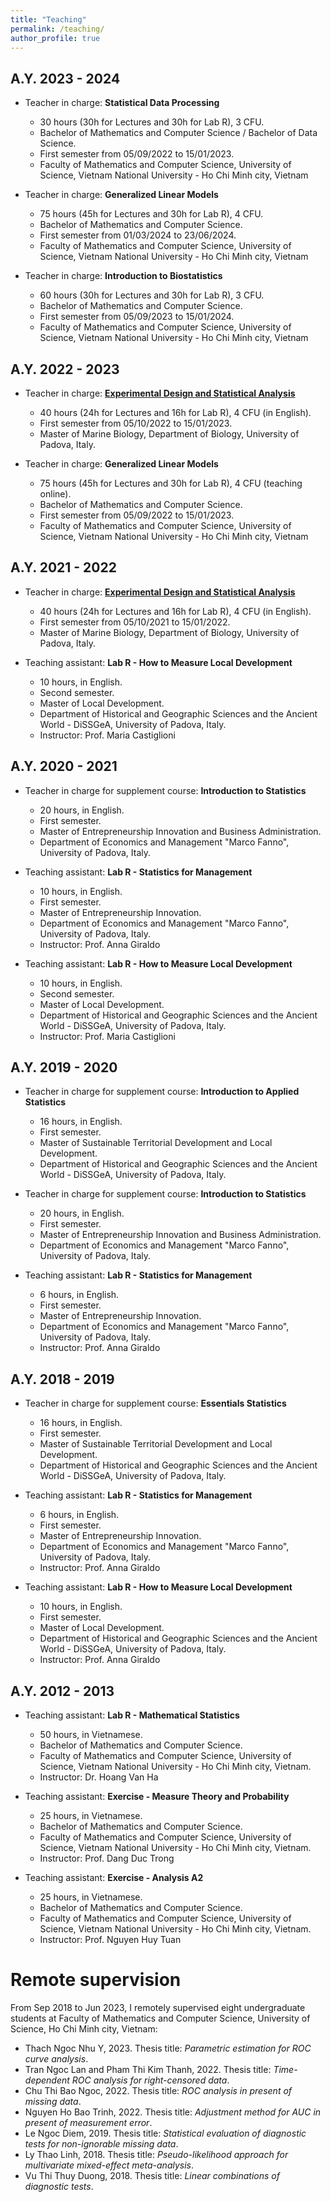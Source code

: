 ```yaml
---
title: "Teaching"
permalink: /teaching/
author_profile: true
---
```


## A.Y. 2023 - 2024

* Teacher in charge: **Statistical Data Processing**
  * 30 hours (30h for Lectures and 30h for Lab R), 3 CFU. 
  * Bachelor of Mathematics and Computer Science / Bachelor of Data Science. 
  * First semester from 05/09/2022 to 15/01/2023.
  * Faculty of Mathematics and Computer Science, University of Science, Vietnam National University - Ho Chi Minh city, Vietnam

* Teacher in charge: **Generalized Linear Models**
  * 75 hours (45h for Lectures and 30h for Lab R), 4 CFU. 
  * Bachelor of Mathematics and Computer Science. 
  * First semester from 01/03/2024 to 23/06/2024.
  * Faculty of Mathematics and Computer Science, University of Science, Vietnam National University - Ho Chi Minh city, Vietnam

* Teacher in charge: **Introduction to Biostatistics**
  * 60 hours (30h for Lectures and 30h for Lab R), 3 CFU. 
  * Bachelor of Mathematics and Computer Science. 
  * First semester from 05/09/2023 to 15/01/2024.
  * Faculty of Mathematics and Computer Science, University of Science, Vietnam National University - Ho Chi Minh city, Vietnam


## A.Y. 2022 - 2023

* Teacher in charge: [**Experimental Design and Statistical Analysis**](https://en.didattica.unipd.it/off/2022/LM/SC/SC2596/000ZZ/SCQ0093518/N0)
  * 40 hours (24h for Lectures and 16h for Lab R), 4 CFU (in English).
  * First semester from 05/10/2022 to 15/01/2023.
  * Master of Marine Biology, Department of Biology, University of Padova, Italy. 

* Teacher in charge: **Generalized Linear Models**
  * 75 hours (45h for Lectures and 30h for Lab R), 4 CFU (teaching online). 
  * Bachelor of Mathematics and Computer Science. 
  * First semester from 05/09/2022 to 15/01/2023.
  * Faculty of Mathematics and Computer Science, University of Science, Vietnam National University - Ho Chi Minh city, Vietnam

## A.Y. 2021 - 2022

* Teacher in charge: [**Experimental Design and Statistical Analysis**](https://en.didattica.unipd.it/off/2021/LM/SC/SC2596/000ZZ/SCQ0093518/N0)
  * 40 hours (24h for Lectures and 16h for Lab R), 4 CFU (in English).
  * First semester from 05/10/2021 to 15/01/2022.
  * Master of Marine Biology, Department of Biology, University of Padova, Italy.

* Teaching assistant: **Lab R - How to Measure Local Development**
  * 10 hours, in English. 
  * Second semester.
  * Master of Local Development.
  * Department of Historical and Geographic Sciences and the Ancient World - DiSSGeA, University of Padova, Italy.
  * Instructor: Prof. Maria Castiglioni

## A.Y. 2020 - 2021

* Teacher in charge for supplement course: **Introduction to Statistics**
  * 20 hours, in English.
  * First semester.
  * Master of Entrepreneurship Innovation and Business Administration. 
  * Department of Economics and Management "Marco Fanno", University of Padova, Italy.

* Teaching assistant: **Lab R - Statistics for Management**
  * 10 hours, in English.
  * First semester.
  * Master of Entrepreneurship Innovation. 
  * Department of Economics and Management "Marco Fanno", University of Padova, Italy.
  * Instructor: Prof. Anna Giraldo

* Teaching assistant: **Lab R - How to Measure Local Development**
  * 10 hours, in English.
  * Second semester.
  * Master of Local Development.
  * Department of Historical and Geographic Sciences and the Ancient World - DiSSGeA, University of Padova, Italy.
  * Instructor: Prof. Maria Castiglioni

## A.Y. 2019 - 2020

* Teacher in charge for supplement course: **Introduction to Applied Statistics**
  * 16 hours, in English.
  * First semester.
  * Master of Sustainable Territorial Development and Local Development.
  * Department of Historical and Geographic Sciences and the Ancient World - DiSSGeA, University of Padova, Italy.

* Teacher in charge for supplement course: **Introduction to Statistics**
  * 20 hours, in English.
  * First semester.
  * Master of Entrepreneurship Innovation and Business Administration. 
  * Department of Economics and Management "Marco Fanno", University of Padova, Italy.

* Teaching assistant: **Lab R - Statistics for Management**
  * 6 hours, in English.
  * First semester.
  * Master of Entrepreneurship Innovation. 
  * Department of Economics and Management "Marco Fanno", University of Padova, Italy.
  * Instructor: Prof. Anna Giraldo

## A.Y. 2018 - 2019

* Teacher in charge for supplement course: **Essentials Statistics**
  * 16 hours, in English.
  * First semester.
  * Master of Sustainable Territorial Development and Local Development. 
  * Department of Historical and Geographic Sciences and the Ancient World - DiSSGeA, University of Padova, Italy.

* Teaching assistant: **Lab R - Statistics for Management**
  * 6 hours, in English.
  * First semester.
  * Master of Entrepreneurship Innovation. 
  * Department of Economics and Management "Marco Fanno", University of Padova, Italy.
  * Instructor: Prof. Anna Giraldo

* Teaching assistant: **Lab R - How to Measure Local Development**
  * 10 hours, in English. 
  * First semester.
  * Master of Local Development. 
  * Department of Historical and Geographic Sciences and the Ancient World - DiSSGeA, University of Padova, Italy.
  * Instructor: Prof. Anna Giraldo

## A.Y. 2012 - 2013

* Teaching assistant: **Lab R - Mathematical Statistics**
  * 50 hours, in Vietnamese. 
  * Bachelor of Mathematics and Computer Science.
  * Faculty of Mathematics and Computer Science, University of Science, Vietnam National University - Ho Chi Minh city, Vietnam.
  * Instructor: Dr. Hoang Van Ha

* Teaching assistant: **Exercise - Measure Theory and Probability**
  * 25 hours, in Vietnamese. 
  * Bachelor of Mathematics and Computer Science.
  * Faculty of Mathematics and Computer Science, University of Science, Vietnam National University - Ho Chi Minh city, Vietnam.
  * Instructor: Prof. Dang Duc Trong

* Teaching assistant: **Exercise - Analysis A2**
  * 25 hours, in Vietnamese. 
  * Bachelor of Mathematics and Computer Science.
  * Faculty of Mathematics and Computer Science, University of Science, Vietnam National University - Ho Chi Minh city, Vietnam.
  * Instructor: Prof. Nguyen Huy Tuan 


# Remote supervision

From Sep 2018 to Jun 2023, I remotely supervised eight undergraduate students at Faculty of Mathematics and Computer Science, University of Science, Ho Chi Minh city, Vietnam: 

* Thach Ngoc Nhu Y, 2023. Thesis title: *Parametric estimation for ROC curve analysis*.
* Tran Ngoc Lan and Pham Thi Kim Thanh, 2022. Thesis title: *Time-dependent ROC analysis for right-censored data*.
* Chu Thi Bao Ngoc, 2022. Thesis title: *ROC analysis in present of missing data*.
* Nguyen Ho Bao Trinh, 2022. Thesis title: *Adjustment method for AUC in present of measurement error*.
* Le Ngoc Diem, 2019. Thesis title: *Statistical evaluation of diagnostic tests for non-ignorable missing data*.
* Ly Thao Linh, 2018. Thesis title: *Pseudo-likelihood approach for multivariate mixed-effect meta-analysis*. 
* Vu Thi Thuy Duong, 2018. Thesis title: *Linear combinations of diagnostic tests*.